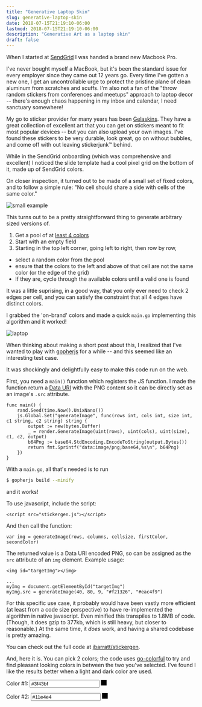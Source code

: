 ```yaml
---
title: "Generative Laptop Skin"
slug: generative-laptop-skin
date: 2018-07-15T21:19:10-06:00
lastmod: 2018-07-15T21:19:10-06:00
description: "Generative Art as a laptop skin"
draft: false
---
```


When I started at [SendGrid](http://sendgrid.com) I was handed a brand new Macbook Pro.

I've never bought myself a MacBook, but it's been the standard issue for every employer since they came out 12 years go. Every time I've gotten a new one, I get an uncontrollable urge to protect the pristine plane of clean aluminum from scratches and scuffs. I'm also not a fan of the "throw random stickers from conferences and meetups" approach to laptop decor -- there's enough chaos happening in my inbox and calendar, I need sanctuary somewhere!

My go to sticker provider for many years has been [Gelaskins](https://www.gelaskins.com/). They have a great collection of excellent art that you can get on stickers meant to fit most popular devices -- but you can also upload your own images. I've found these stickers to be very durable, look great, go on without bubbles, and come off with out leaving stickerjunk™ behind.

While in the SendGrid onboarding (which was comprehensive and excellent) I noticed the slide template had a cool pixel grid on the bottom of it, made up of SendGrid colors.

On closer inspection, it turned out to be made of a small set of fixed colors, and to follow a simple rule: "No cell should share a side with cells of the same color."

![small example](/generative/3_by_5.png#center)

This turns out to be a pretty straightforward thing to generate arbitrary sized versions of.

1. Get a pool of at [least 4 colors](https://en.wikipedia.org/wiki/Four_color_theorem)
2. Start with an empty field
3. Starting in the top left corner, going left to right, then row by row,
  * select a random color from the pool
  * ensure that the colors to the left and above of that cell are not the same color (or the edge of the grid)
  * If they are, cycle through the available colors until a valid one is found

It was a little suprising, in a good way, that you only ever need to check 2 edges per cell, and you can satisfy the constraint that all 4 edges have distinct colors.

I grabbed the 'on-brand' colors and made a quick `main.go` implementing this algorithm and it worked!

![laptop](/generative/laptop.jpg#center)

When thinking about making a short post about this, I realized that I've wanted to play with [gopherjs](https://github.com/gopherjs/gopherjs) for a while -- and this seemed like an interesting test case.

It was shockingly and delightfully easy to make this code run on the web.

First, you need a `main()` function which registers the JS function. I made the function return a [Data URI](https://en.wikipedia.org/wiki/Data_URI_scheme) with the PNG content so it can be directly set as an image's `.src` attribute.

```golang
func main() {
	rand.Seed(time.Now().UnixNano())
	js.Global.Set("generateImage", func(rows int, cols int, size int, c1 string, c2 string) string {
		output := new(bytes.Buffer)
		_ = render.GenerateImage(uint(rows), uint(cols), uint(size), c1, c2, output)
		b64Png := base64.StdEncoding.EncodeToString(output.Bytes())
		return fmt.Sprintf("data:image/png;base64,%s\n", b64Png)
	})
}
```

With a `main.go`, all that's needed is to run

```bash
$ gopherjs build --minify
```

and it works!

To use javascript, include the script:

```
<script src="stickergen.js"></script>
```

And then call the function:

```
var img = generateImage(rows, columns, cellsize, firstColor, secondColor)
```

The returned value is a Data URI encoded PNG, so can be assigned as the `src` attribute of an `img` element. Example usage:

```
<img id="targetImg"></img>

...
myImg = document.getElementById("targetImg")
myImg.src = generateImage(40, 80, 9, "#f21326", "#eac4f9")
```

For this specific use case, it probably would have been vastly more efficient (at least from a code size perspective) to have re-implemented the algorithm in native javascript. Even minified this transpiles to 1.8MB of code. (Though, it does gzip to 377kb, which is still heavy, but closer to reasonable.) At the same time, it *does* work, and having a shared codebase is pretty amazing.

You can check out the full code at [jbarratt/stickergen](https://github.com/jbarratt/stickergen).

And, here it is. You can pick 2 colors; the code uses [go-colorful](github.com/lucasb-eyer/go-colorful) to try and find pleasant looking colors in between the two you've selected. I've found I like the results better when a light and dark color are used.

<p>
  <span>Color #1:</span>
  <input type="text" id="color1" class="colorPicker" value="#3f43bf">
  <svg id="d1" style="display:inline;" height="15" width="15">
    <rect x="0" y="0" width="15" height="15"/>
  </svg>
</p>
<p>
  <span>Color #2:</span>
  <input type="text" id="color2" class="colorPicker" value="#11e4e4">
  <svg id="d2" style="display:inline;" height="15" width="15">
    <rect x="0" y="0" width="15" height="15"/>
  </svg>
</p>
<img src="#" id="genImg" style="display:none"></img>
<link href="/generative/color-picker.min.css" rel="stylesheet">
<script src="/generative/stickergen.js"></script>
<script src="/generative/color-picker.min.js"></script>

<script>
  var c1 = document.getElementById("color1")
  var c2 = document.getElementById("color2")
  var d1 = document.getElementById("d1")
  var d2 = document.getElementById("d2")
  var gImg = document.getElementById("genImg")
  function updateImage() {
    d1.setAttribute("fill", c1.value);
    d2.setAttribute("fill", c2.value);
    gImg.src = generateImage(40, 80, 9, c1.value, c2.value)
    gImg.style = "display:block"
  }

  var target = document.querySelectorAll('input.colorPicker');
  // set hooks for each target element
  for (var i = 0, len = target.length; i < len; ++i) {
      (new CP(target[i])).on("change", function(color) {
          var newVal = '#' + color;
          if (this.target.value === newVal) {
            return
          }
          this.target.value = newVal
          updateImage()
        });
  }
  updateImage()
</script>
